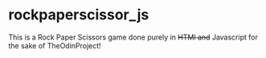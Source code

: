 # rockpaperscissor_js
This is a Rock Paper Scissors game done purely in ~~HTMl and~~ Javascript for the sake of TheOdinProject!